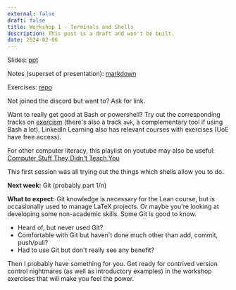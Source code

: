 ```yaml
---
external: false
draft: false
title: Workshop 1 - Terminals and Shells
description: This post is a draft and won't be built.
date: 2024-02-06
---
```


Slides: [ppt](https://uoe-my.sharepoint.com/:p:/g/personal/s1511002_ed_ac_uk/EQdlw2agdAFMlpcqMwuhkTsBzvSBlHROBizPNQn4SEViuA?e=IxV4Y0)

Notes (superset of presentation): [markdown](https://git.ecdf.ed.ac.uk/s1511002/professional-skills-brainstorm/-/blob/main/unix-shells.md)

Exercises: [repo](https://github.com/GLAMS-professional-skills/workshop1-terminals-and-shells)

Not joined the discord but want to? Ask for link.

Want to really get good at Bash or powershell? Try out the corresponding tracks on [exercism](https://exercism.org/) (there's also a track `awk`, a complementary tool if using Bash a lot).
LinkedIn Learning also has relevant courses with exercises (UoE have free access).

For other computer literacy, this playlist on youtube may also be useful: [Computer Stuff They Didn't Teach You](https://www.youtube.com/watch?v=gDXmTJakpT8&list=PL0M0zPgJ3HSesuPIObeUVQNbKqlw5U2Vr)


This first session was all trying out the things which shells allow you to do.

**Next week:** Git (probably part 1/n)

**What to expect:** Git knowledge is necessary for the Lean course, but is occasionally used to manage LaTeX projects. Or maybe you're looking at developing some non-academic skills. Some Git is good to know.
- Heard of, but never used Git?
- Comfortable with Git but haven't done much other than add, commit, push/pull?
- Had to use Git but don't really see any benefit?

Then I probably have something for you. Get ready for contrived version control nightmares (as well as introductory examples) in the workshop exercises that will make you feel the power.
